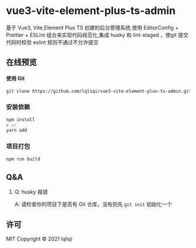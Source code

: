 # vue3-vite-element-plus-ts-admin
基于 Vue3, Vite,Element Plus TS 创建的后台管理系统,使用 EditorConfig + Prettier + ESLint 组合来实现代码规范化,集成 husky 和 lint-staged ，使git 提交代码时校验 eslint 规则不通过不允许提交

## 在线预览


#### 使用 Git
```sh
git clone https://github.com/lqliqi/vue3-vite-element-plus-ts-admin.git
```

### 安装依赖

```sh
npm install
# or
yarn add
```

### 项目打包

```sh
npm run build
```

## Q&A
1. Q: husky 报错  

   A: 请检查你的项目下是否有 Git 仓库，没有则先 `git init` 初始化一个

## 许可

MIT Copyright © 2021 lqliqi
